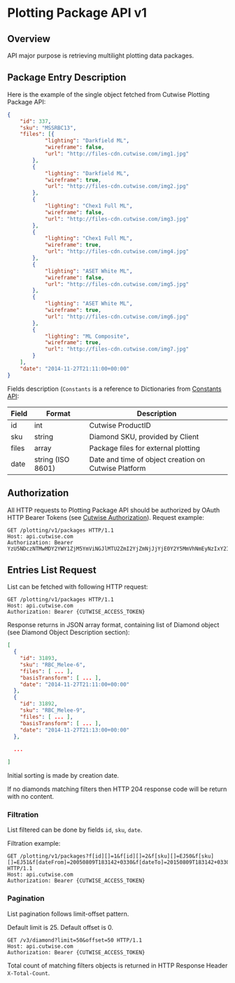 # Plotting Package API v1

## Overview

API major purpose is retrieving multilight plotting data packages.

## Package Entry Description

Here is the example of the single object fetched from Cutwise Plotting Package API:

```json
{
	"id": 337,
	"sku": "MSSRBC13",
	"files": [{
			"lighting": "Darkfield ML",
			"wireframe": false,
			"url": "http://files-cdn.cutwise.com/img1.jpg"
		},
		{
			"lighting": "Darkfield ML",
			"wireframe": true,
			"url": "http://files-cdn.cutwise.com/img2.jpg"
		},
		{
			"lighting": "Chex1 Full ML",
			"wireframe": false,
			"url": "http://files-cdn.cutwise.com/img3.jpg"
		},
		{
			"lighting": "Chex1 Full ML",
			"wireframe": true,
			"url": "http://files-cdn.cutwise.com/img4.jpg"
		},
		{
			"lighting": "ASET White ML",
			"wireframe": false,
			"url": "http://files-cdn.cutwise.com/img5.jpg"
		},
		{
			"lighting": "ASET White ML",
			"wireframe": true,
			"url": "http://files-cdn.cutwise.com/img6.jpg"
		},
		{
			"lighting": "ML Composite",
			"wireframe": true,
			"url": "http://files-cdn.cutwise.com/img7.jpg"
		}
	],
	"date": "2014-11-27T21:11:00+00:00"
}
```

Fields description (`Constants` is a reference to Dictionaries from [Constants API](constants-api.md):

|Field|Format|Description|
|-|-|-|
|id|int|Cutwise ProductID|
|sku|string|Diamond SKU, provided by Client|
|files|array|Package files for external plotting|
|date|string (ISO 8601)|Date and time of object creation on Cutwise Platform|

## Authorization

All HTTP requests to Plotting Package API should be authorized by OAuth HTTP Bearer Tokens (see [Cutwise Authorization](auth.md)).
Request example:

```http
GET /plotting/v1/packages HTTP/1.1
Host: api.cutwise.com
Authorization: Bearer YzU5NDczNTMwMDY2YWY1ZjM5YmViNGJlMTU2ZmI2YjZmNjJjYjE0Y2Y5MmVhNmEyNzIxY2IxMzk1N2EzNWYyMw
```

## Entries List Request

List can be fetched with following HTTP request:

```http
GET /plotting/v1/packages HTTP/1.1
Host: api.cutwise.com
Authorization: Bearer {CUTWISE_ACCESS_TOKEN}
```

Response returns in JSON array format, containing list of Diamond object (see Diamond Object Description section):

```json
[
  {
    "id": 31893,
    "sku": "RBC_Melee-6",
    "files": [ ... ],
    "basisTransform": [ ... ],
    "date": "2014-11-27T21:11:00+00:00"
  },
  {
    "id": 31892,
    "sku": "RBC_Melee-9",
    "files": [ ... ],
    "basisTransform": [ ... ],
    "date": "2014-11-27T21:13:00+00:00"
  },
  
  ...

]
```

Initial sorting is made by creation date.

If no diamonds matching filters then HTTP 204 response code will be return with no content.

### Filtration

List filtered can be done by fields `id`, `sku`, `date`.

Filtration example:

```http
GET /plotting/v1/packages?f[id][]=1&f[id][]=2&f[sku][]=EJ50&f[sku][]=EJ51&f[dateFrom]=20050809T183142+0330&f[dateTo]=20150809T183142+0330 HTTP/1.1
Host: api.cutwise.com
Authorization: Bearer {CUTWISE_ACCESS_TOKEN}
```

### Pagination

List pagination follows limit-offset pattern.

Default limit is 25. Default offset is 0.

```http
GET /v3/diamond?limit=50&offset=50 HTTP/1.1
Host: api.cutwise.com
Authorization: Bearer {CUTWISE_ACCESS_TOKEN}
```

Total count of matching filters objects is returned in HTTP Response Header `X-Total-Count`.
